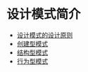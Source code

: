 # 设计模式简介

* [设计模式的设计原则](DP-principle.md)
* [创建型模式](gitbook/CreationalPattern/README.md)
* [结构型模式](gitbook/StructuralPattern/README.md)
* [行为型模式](gitbook/BehavioralPattern/README.md)